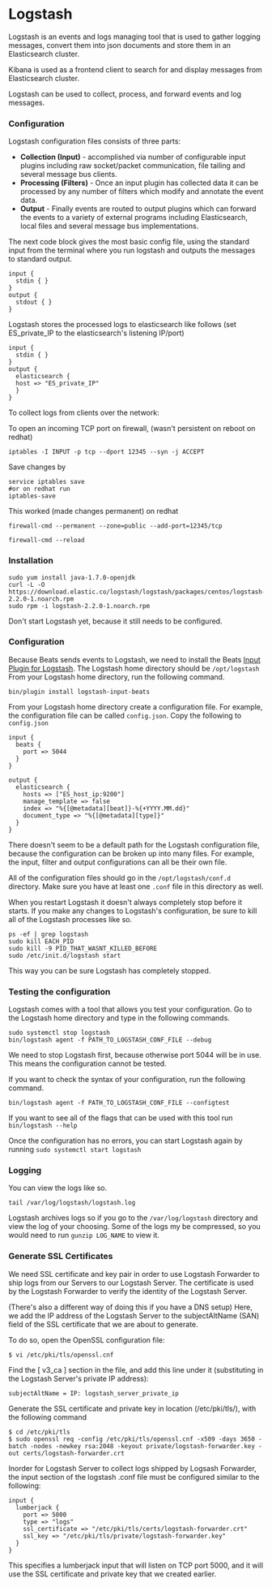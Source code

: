 # Logstash
Logstash is an events and logs managing tool that is used to gather logging messages, convert them into json documents and store them in an Elasticsearch cluster. 

Kibana is used as a frontend client to search for and display messages from Elasticsearch cluster.

Logstash can be used to collect, process, and forward events and log messages. 

### Configuration
Logstash configuration files consists of three parts: 
* **Collection (Input)** - accomplished via number of configurable input plugins including raw socket/packet communication, file tailing and several message bus clients.
* **Processing (Filters)** -  Once an input plugin has collected data it can be processed by any number of filters which modify and annotate the event data.
* **Output** - Finally events are routed to output plugins which can forward the events to a variety of external programs including Elasticsearch, local files and several message bus implementations.

The next code block gives the most basic config file, using the standard input from the terminal where you run logstash and outputs the messages to standard output.
```
input {
  stdin { }
}
output {
  stdout { }
}
```

Logstash stores the processed logs to elasticsearch like follows (set ES_private_IP to the elasticsearch's listening IP/port)
```
input { 
  stdin { } 
}
output {
  elasticsearch {
  host => "ES_private_IP"
  }
}
```

To collect logs from clients over the network:

To open an incoming TCP port on firewall, (wasn't persistent on reboot on redhat)

	iptables -I INPUT -p tcp --dport 12345 --syn -j ACCEPT

Save changes by

```
service iptables save
#or on redhat run
iptables-save
```

This worked (made changes permanent) on redhat

```
firewall-cmd --permanent --zone=public --add-port=12345/tcp

firewall-cmd --reload
```


### Installation
```
sudo yum install java-1.7.0-openjdk
curl -L -O https://download.elastic.co/logstash/logstash/packages/centos/logstash-2.2.0-1.noarch.rpm
sudo rpm -i logstash-2.2.0-1.noarch.rpm
```

Don't start Logstash yet, because it still needs to be configured.

### Configuration
Because Beats sends events to Logstash, we need to install the Beats [Input Plugin for Logstash](https://www.elastic.co/guide/en/logstash/current/plugins-inputs-beats.html). The Logstash home directory should be `/opt/logstash` From your Logstash home directory, run the following command. 

	bin/plugin install logstash-input-beats

From your Logstash home directory create a configuration file. For example, the configuration file can be called `config.json`. Copy the following to `config.json`
```
input {
  beats {
    port => 5044
  }
}

output {
  elasticsearch {
    hosts => ["ES_host_ip:9200"]
    manage_template => false
    index => "%{[@metadata][beat]}-%{+YYYY.MM.dd}"
    document_type => "%{[@metadata][type]}"
  }
}
```

There doesn't seem to be a default path for the Logstash configuration file, because the configuration can be broken up into many files. For example, the input, filter and output configurations can all be their own file. 

All of the configuration files should go in the `/opt/logstash/conf.d` directory. Make sure you have at least one `.conf` file in this directory as well.

When you restart Logstash it doesn't always completely stop before it starts. If you make any changes to Logstash's configuration, be sure to kill all of the Logstash processes like so.

```
ps -ef | grep logstash 
sudo kill EACH_PID 
sudo kill -9 PID_THAT_WASNT_KILLED_BEFORE 
sudo /etc/init.d/logstash start
```

This way you can be sure Logstash has completely stopped.

### Testing the configuration
Logstash comes with a tool that allows you test your configuration. Go to the Logstash home directory and type in the following commands.

```
sudo systemctl stop logstash 
bin/logstash agent -f PATH_TO_LOGSTASH_CONF_FILE --debug
```

We need to stop Logstash first, because otherwise port 5044 will be in use. This means the configuration cannot be tested.

If you want to check the syntax of your configuration, run the following command.

	bin/logstash agent -f PATH_TO_LOGSTASH_CONF_FILE --configtest

If you want to see all of the flags that can be used with this tool run `bin/logstash --help`

Once the configuration has no errors, you can start Logstash again by running `sudo systemctl start logstash`

### Logging
You can view the logs like so.

	tail /var/log/logstash/logstash.log

Logstash archives logs so if you go to the `/var/log/logstash` directory and view the log of your choosing. Some of the logs my be compressed, so you would need to run `gunzip LOG_NAME` to view it.
 
### Generate SSL Certificates
We need SSL certificate and key pair in order to use Logstash Forwarder to ship logs from our Servers to our Logstash Server. The certificate is used by the Logstash Forwarder to verify the identity of the Logstash Server.

(There's also a different way of doing this if you have a DNS setup) Here, we add the IP address of the Logstash Server to the subjectAltName (SAN) field of the SSL certificate that we are about to generate. 

To do so, open the OpenSSL configuration file:

	$ vi /etc/pki/tls/openssl.cnf

Find the [ v3_ca ] section in the file, and add this line under it (substituting in the Logstash Server's private IP address):

	subjectAltName = IP: logstash_server_private_ip

Generate the SSL certificate and private key in location (/etc/pki/tls/), with the following command

```
$ cd /etc/pki/tls
$ sudo openssl req -config /etc/pki/tls/openssl.cnf -x509 -days 3650 -batch -nodes -newkey rsa:2048 -keyout private/logstash-forwarder.key -out certs/logstash-forwarder.crt
```

Inorder for Logstash Server to collect logs shipped by Logsash Forwarder, the input section of the logstash .conf file must be configured similar to the following:
```
input {
  lumberjack {
    port => 5000
    type => "logs"
    ssl_certificate => "/etc/pki/tls/certs/logstash-forwarder.crt"
    ssl_key => "/etc/pki/tls/private/logstash-forwarder.key"
  }
}
```
This specifies a lumberjack input that will listen on TCP port 5000, and it will use the SSL certificate and private key that we created earlier.

